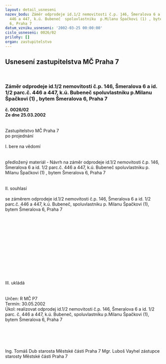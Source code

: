 ```yaml
---
layout: detail_usneseni
nazev_bodu: Záměr odprodeje id.1/2 nemovitosti č.p. 146, Šmeralova 6 a id. 1/2 parc.č.
  446 a 447, k.ú. Bubeneč  spoluvlastniku  p.Milanu Špačkovi (1) , bytem Šmeralova
  6, Praha 7
datum_vzniku_usneseni: '2002-03-25 00:00:00'
cislo_usneseni: 0026/02
prilohy: []
organ: zastupitelstvo
---
```

<div id="ucUsn_pList" class="usn">
	<span><h2>Usnesení zastupitelstva MČ Praha 7 </h2>
<br></span><div class="standBody">
<span><h3>Záměr odprodeje id.1/2 nemovitosti č.p. 146, Šmeralova 6 a id. 1/2 parc.č. 446 a 447, k.ú. Bubeneč  spoluvlastniku  p.Milanu Špačkovi (1) , bytem Šmeralova 6, Praha 7</h3></span><div class="center">
		<strong>č. 0026/02</strong><br>
	</div>
<div class="center">
		<strong>Ze dne 25.03.2002</strong><br><br>
	</div>
<br>Zastupitelstvo MČ Praha 7<br>po projednání<br><br>I.	bere na vědomí<br><br> <br>předložený materiál - Návrh na záměr odprodeje id.1/2 nemovitosti č.p. 146, Šmeralova 6 a id. 1/2 parc.č. 446 a 447, k.ú. Bubeneč  spoluvlastniku  p. Milanu Špačkovi (1) , bytem Šmeralova 6, Praha 7<br><br><br>II.	souhlasí <br><br>se záměrem odprodeje id.1/2 nemovitosti č.p. 146, Šmeralova 6 a id. 1/2 parc.č. 446 a 447, k.ú. Bubeneč,  spoluvlastniku  p. Milanu Špačkovi (1), bytem Šmeralova 6, Praha 7<br><br><br><br><br><br><br><br><br><br><br><br><br><br>III.	ukládá <br><br> <br>Určen:	R MČ P7<br>Termín: 30.05.2002<br>Úkol:	realizovat odprodej id.1/2 nemovitosti č.p. 146, Šmeralova 6 a id. 1/2 parc. č. 446 a 447, k.ú. Bubeneč,  spoluvlastníku  p.Milanu Špačkovi (1), bytem Šmeralova 6, Praha 7 <br> <br><br><br> <br>	<br>Ing. Tomáš Dub starosta Městské části Praha 7	Mgr. Luboš Vayhel zástupce starosty Městské části Praha 7<br>	<br><br>
</div>
</div>
